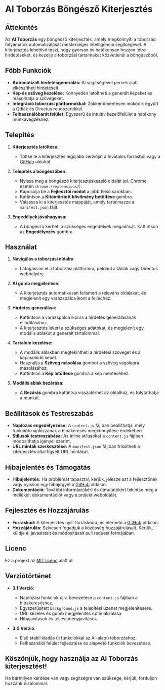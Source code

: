 # AI Toborzás Böngésző Kiterjesztés

## Áttekintés

Az **AI Toborzás** egy böngésző kiterjesztés, amely megkönnyíti a toborzási folyamatok automatizálását mesterséges intelligencia segítségével. A kiterjesztés lehetővé teszi, hogy gyorsan és hatékonyan hozzon létre hirdetéseket, és kezelje a toborzási tartalmakat közvetlenül a böngészőből.

## Főbb Funkciók

- **Automatizált hirdetésgenerálás:** AI segítségével percek alatt elkészítheti hirdetéseit.
- **Kép és szöveg kezelése:** Könnyedén letöltheti a generált képeket és másolhatja a szövegeket.
- **Integráció toborzási platformokkal:** Zökkenőmentesen működik együtt a Qdiák és Directus rendszerekkel.
- **Felhasználóbarát felület:** Egyszerű és intuitív kezelőfelület a hatékony munkavégzéshez.

## Telepítés

1. **Kiterjesztés letöltése:**
   - Töltse le a kiterjesztés legújabb verzióját a hivatalos forrásból vagy a [GitHub](#) oldalról.

2. **Telepítés a böngészőben:**
   - Nyissa meg a böngésző kiterjesztéskezelő oldalát (pl. Chrome esetén `chrome://extensions/`).
   - Kapcsolja be a **Fejlesztői módot** a jobb felső sarokban.
   - Kattintson a **Kitömörített bővítmény betöltése** gombra.
   - Válassza ki a kiterjesztés mappáját, amely tartalmazza a `manifest.json` fájlt.

3. **Engedélyek jóváhagyása:**
   - A böngésző kérheti a szükséges engedélyek megadását. Kattintson az **Engedélyezés** gombra.

## Használat

1. **Navigálás a toborzási oldalra:**
   - Látogasson el a toborzási platformra, például a Qdiák vagy Directus webhelyére.

2. **AI gomb megjelenése:**
   - A kiterjesztés automatikusan felismeri a releváns oldalakat, és megjelenít egy varázspálca ikont a fejléchez.

3. **Hirdetés generálása:**
   - Kattintson a varázspálca ikonra a hirdetés generálásának elindításához.
   - A kiterjesztés lekéri a szükséges adatokat, és megjelenít egy modális ablakot a generált tartalommal.

4. **Tartalom kezelése:**
   - A modális ablakban megtekintheti a hirdetési szöveget és a kapcsolódó képet.
   - Használja a **Szöveg másolása** gombot a szöveg vágólapra másolásához.
   - Kattintson a **Kép letöltése** gombra a kép mentéséhez.

5. **Modális ablak bezárása:**
   - A **Bezárás** gombra kattintva visszatérhet az oldalhoz, és folytathatja a munkát.

## Beállítások és Testreszabás

- **Naplózás engedélyezése:** A `content.js` fájlban beállíthatja, mely funkciók naplózzanak a hibakeresés megkönnyítése érdekében.
- **Stílusok testreszabása:** Az inline stílusokat a `content.js` fájlban módosíthatja igényei szerint.
- **URL minták szerkesztése:** A `manifest.json` fájlban frissítheti a kiterjesztés által figyelt URL mintákat.

## Hibajelentés és Támogatás

- **Hibajelentés:** Ha problémát tapasztal, kérjük, jelezze azt a fejlesztőnek vagy nyisson egy hibajegyet a [GitHub](#) oldalon.
- **Dokumentáció:** További információkért és útmutatókért tekintse meg a mellékelt dokumentációt vagy a projekt weboldalát.

## Fejlesztés és Hozzájárulás

- **Forráskód:** A kiterjesztés nyílt forráskódú, és elérhető a [GitHub](#) oldalon.
- **Hozzájárulás:** Szívesen fogadjuk a közösség hozzájárulásait. Kérjük, küldje el javaslatait és módosításait pull request formájában.

## Licenc

Ez a projekt az [MIT licenc](LICENSE) alatt áll.

## Verziótörténet

- **3.1 Verzió:**
  - Naplózási funkciók újra bevezetése a `content.js` fájlban a hibakereséshez.
  - Egyszerűsített `background.js` a telepítési üzenet megjelenítésére.
  - URL kezelés és gomb megjelenítés optimalizálása.
  - Hibajavítások és teljesítményjavítások.

- **3.0 Verzió:**
  - Első stabil kiadás új funkciókkal az AI-alapú toborzáshoz.
  - Felhasználói felület fejlesztése és alapvető funkciók bevezetése.

## Köszönjük, hogy használja az AI Toborzás kiterjesztést!

Ha bármilyen kérdése van vagy segítségre van szüksége, kérjük, forduljon hozzánk bizalommal.
